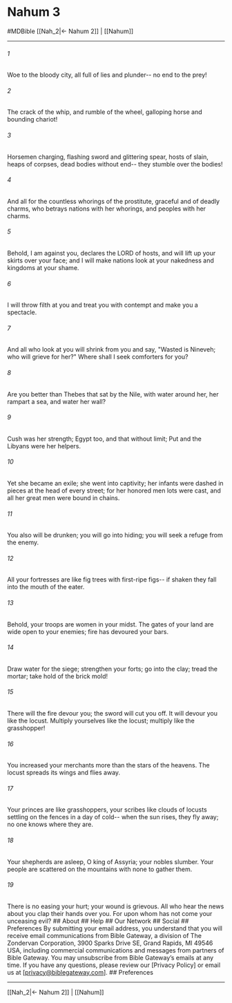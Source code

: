 # Nahum 3
#MDBible
[[Nah_2|← Nahum 2]] | [[Nahum]]

***






###### 1 


Woe to the bloody city, all full of lies and plunder-- no end to the prey! 





###### 2 


The crack of the whip, and rumble of the wheel, galloping horse and bounding chariot! 





###### 3 


Horsemen charging, flashing sword and glittering spear, hosts of slain, heaps of corpses, dead bodies without end-- they stumble over the bodies! 





###### 4 


And all for the countless whorings of the prostitute, graceful and of deadly charms, who betrays nations with her whorings, and peoples with her charms. 





###### 5 


Behold, I am against you, declares the LORD of hosts, and will lift up your skirts over your face; and I will make nations look at your nakedness and kingdoms at your shame. 





###### 6 


I will throw filth at you and treat you with contempt and make you a spectacle. 





###### 7 


And all who look at you will shrink from you and say, "Wasted is Nineveh; who will grieve for her?" Where shall I seek comforters for you? 





###### 8 


Are you better than Thebes that sat by the Nile, with water around her, her rampart a sea, and water her wall? 





###### 9 


Cush was her strength; Egypt too, and that without limit; Put and the Libyans were her helpers. 





###### 10 


Yet she became an exile; she went into captivity; her infants were dashed in pieces at the head of every street; for her honored men lots were cast, and all her great men were bound in chains. 





###### 11 


You also will be drunken; you will go into hiding; you will seek a refuge from the enemy. 





###### 12 


All your fortresses are like fig trees with first-ripe figs-- if shaken they fall into the mouth of the eater. 





###### 13 


Behold, your troops are women in your midst. The gates of your land are wide open to your enemies; fire has devoured your bars. 





###### 14 


Draw water for the siege; strengthen your forts; go into the clay; tread the mortar; take hold of the brick mold! 





###### 15 


There will the fire devour you; the sword will cut you off. It will devour you like the locust. Multiply yourselves like the locust; multiply like the grasshopper! 





###### 16 


You increased your merchants more than the stars of the heavens. The locust spreads its wings and flies away. 





###### 17 


Your princes are like grasshoppers, your scribes like clouds of locusts settling on the fences in a day of cold-- when the sun rises, they fly away; no one knows where they are. 





###### 18 


Your shepherds are asleep, O king of Assyria; your nobles slumber. Your people are scattered on the mountains with none to gather them. 





###### 19 


There is no easing your hurt; your wound is grievous. All who hear the news about you clap their hands over you. For upon whom has not come your unceasing evil? ## About ## Help ## Our Network ## Social ## Preferences By submitting your email address, you understand that you will receive email communications from Bible Gateway, a division of The Zondervan Corporation, 3900 Sparks Drive SE, Grand Rapids, MI 49546 USA, including commercial communications and messages from partners of Bible Gateway. You may unsubscribe from Bible Gateway&rsquo;s emails at any time. If you have any questions, please review our [Privacy Policy] or email us at [privacy@biblegateway.com]. ## Preferences

***

[[Nah_2|← Nahum 2]] | [[Nahum]]

